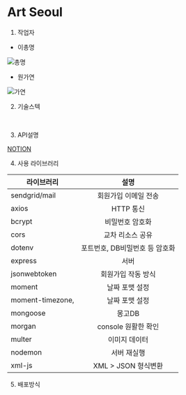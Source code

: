 # Art Seoul

1. 작업자
  - 이총명

  ![총명](https://item.kakaocdn.net/do/7d4fa4371a4ed97bebc7d1e052bcba359f17e489affba0627eb1eb39695f93dd)
  - 원가연

![가연](https://lh3.googleusercontent.com/proxy/WGrO-2vTK1FlHLxamzZZKj1ijIYMMp4CRaPe8Yfwl1_hpit3atdzTCAHAeJweH5Omgh8WPeuCEEz96P70RHR63ptb8gUXV7jvRro-wX8KUB018l7sDzSxnBXqwpV8IIJ5QGHElt9u4qSHcbDSb9neg___h7xsKBdBEzA9xjUMXcdE4UyS1iyJGXOyV_4FhT4v6CFzHBGAKhYgsURD5IICtc1DTqQA3v2tjnAz3i2OJFukxiD5W58IXBOgCp4AkwBsKwCf0_lyrJ1AljiYrcCF4kMUtCpDNIbOIxwIv6rfAM)

2. 기술스텍
<br>


3. API설명 

<a href="https://www.notion.so/ART-SEOUL-2-4821f7a5fc644af7a37e44a8f610dc4d" target="_blank">NOTION</a>


4. 사용 라이브러리

라이브러리 | 설명
---|:---:
sendgrid/mail | 회원가입 이메일 전송
axios | HTTP 통신
bcrypt | 비밀번호 암호화 
cors | 교차 리소스 공유
dotenv | 포트번호, DB비밀번호 등 암호화
express | 서버
jsonwebtoken | 회원가입 작동 방식
moment | 날짜 포맷 설정
moment-timezone,| 날짜 포맷 설정
mongoose | 몽고DB
morgan | console 원활한 확인
multer | 이미지 데이터
nodemon | 서버 재실행
xml-js | XML > JSON 형식변환



5. 배포방식
